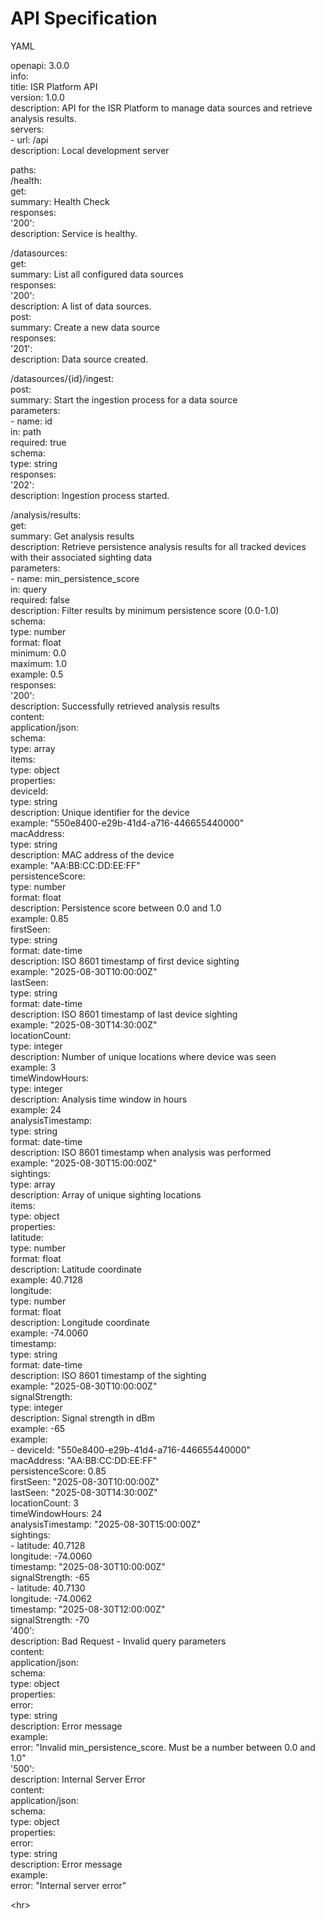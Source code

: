 # **API Specification**

YAML

openapi: 3.0.0  
info:  
  title: ISR Platform API  
  version: 1.0.0  
  description: API for the ISR Platform to manage data sources and retrieve analysis results.  
servers:  
  \- url: /api  
    description: Local development server

paths:  
  /health:  
    get:  
      summary: Health Check  
      responses:  
        '200':  
          description: Service is healthy.

  /datasources:  
    get:  
      summary: List all configured data sources  
      responses:  
        '200':  
          description: A list of data sources.  
    post:  
      summary: Create a new data source  
      responses:  
        '201':  
          description: Data source created.

  /datasources/{id}/ingest:  
    post:  
      summary: Start the ingestion process for a data source  
      parameters:  
        \- name: id  
          in: path  
          required: true  
          schema:  
            type: string  
      responses:  
        '202':  
          description: Ingestion process started.

  /analysis/results:  
    get:  
      summary: Get analysis results  
      description: Retrieve persistence analysis results for all tracked devices with their associated sighting data  
      parameters:  
        \- name: min\_persistence\_score  
          in: query  
          required: false  
          description: Filter results by minimum persistence score (0.0-1.0)  
          schema:  
            type: number  
            format: float  
            minimum: 0.0  
            maximum: 1.0  
          example: 0.5  
      responses:  
        '200':  
          description: Successfully retrieved analysis results  
          content:  
            application/json:  
              schema:  
                type: array  
                items:  
                  type: object  
                  properties:  
                    deviceId:  
                      type: string  
                      description: Unique identifier for the device  
                      example: "550e8400-e29b-41d4-a716-446655440000"  
                    macAddress:  
                      type: string  
                      description: MAC address of the device  
                      example: "AA:BB:CC:DD:EE:FF"  
                    persistenceScore:  
                      type: number  
                      format: float  
                      description: Persistence score between 0.0 and 1.0  
                      example: 0.85  
                    firstSeen:  
                      type: string  
                      format: date-time  
                      description: ISO 8601 timestamp of first device sighting  
                      example: "2025-08-30T10:00:00Z"  
                    lastSeen:  
                      type: string  
                      format: date-time  
                      description: ISO 8601 timestamp of last device sighting  
                      example: "2025-08-30T14:30:00Z"  
                    locationCount:  
                      type: integer  
                      description: Number of unique locations where device was seen  
                      example: 3  
                    timeWindowHours:  
                      type: integer  
                      description: Analysis time window in hours  
                      example: 24  
                    analysisTimestamp:  
                      type: string  
                      format: date-time  
                      description: ISO 8601 timestamp when analysis was performed  
                      example: "2025-08-30T15:00:00Z"  
                    sightings:  
                      type: array  
                      description: Array of unique sighting locations  
                      items:  
                        type: object  
                        properties:  
                          latitude:  
                            type: number  
                            format: float  
                            description: Latitude coordinate  
                            example: 40.7128  
                          longitude:  
                            type: number  
                            format: float  
                            description: Longitude coordinate  
                            example: -74.0060  
                          timestamp:  
                            type: string  
                            format: date-time  
                            description: ISO 8601 timestamp of the sighting  
                            example: "2025-08-30T10:00:00Z"  
                          signalStrength:  
                            type: integer  
                            description: Signal strength in dBm  
                            example: -65  
              example:  
                \- deviceId: "550e8400-e29b-41d4-a716-446655440000"  
                  macAddress: "AA:BB:CC:DD:EE:FF"  
                  persistenceScore: 0.85  
                  firstSeen: "2025-08-30T10:00:00Z"  
                  lastSeen: "2025-08-30T14:30:00Z"  
                  locationCount: 3  
                  timeWindowHours: 24  
                  analysisTimestamp: "2025-08-30T15:00:00Z"  
                  sightings:  
                    \- latitude: 40.7128  
                      longitude: -74.0060  
                      timestamp: "2025-08-30T10:00:00Z"  
                      signalStrength: -65  
                    \- latitude: 40.7130  
                      longitude: -74.0062  
                      timestamp: "2025-08-30T12:00:00Z"  
                      signalStrength: -70  
        '400':  
          description: Bad Request - Invalid query parameters  
          content:  
            application/json:  
              schema:  
                type: object  
                properties:  
                  error:  
                    type: string  
                    description: Error message  
              example:  
                error: "Invalid min_persistence_score. Must be a number between 0.0 and 1.0"  
        '500':  
          description: Internal Server Error  
          content:  
            application/json:  
              schema:  
                type: object  
                properties:  
                  error:  
                    type: string  
                    description: Error message  
              example:  
                error: "Internal server error"

\<hr\>
